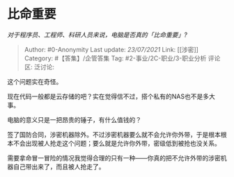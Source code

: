 # 比命重要
*对于程序员、工程师、科研人员来说，电脑是否真的「比命重要」?*

> Author: #0-Anonymity
> Last update: *23/07/2021*
> Link: [[涉密]]
> Category: #【答集】/企管答集
> Tag: #2-事业/2C-职业/3-职业分析
> 评论区:
> 泛讨论:

这个问题实在奇怪。

现在代码一般都是云存储的吧？实在觉得信不过，搭个私有的NAS也不是多大事。

电脑的意义只是一把昂贵的锤子，有什么值钱的？

签了国防合同，涉密机器除外。不过涉密机器要么就不会允许你外带，于是根本根本不会出现被人抢走这个问题；要么就是允许你外带，密级低到被抢也没关系。

需要拿命冒一冒险的情况我觉得合理的只有一种——你真的把不允许外带的涉密机器自己带出来了，而且被人抢走了。
